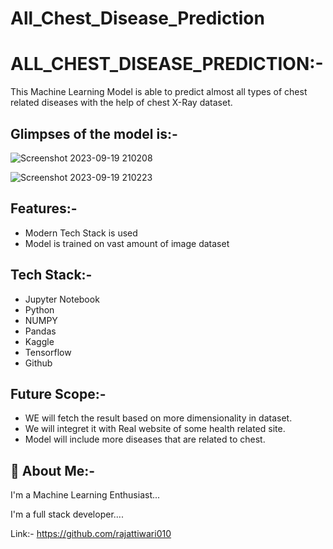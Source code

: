 # All_Chest_Disease_Prediction


# ALL_CHEST_DISEASE_PREDICTION:-
This Machine Learning Model is able to predict almost all types of chest related diseases with the help of chest X-Ray dataset.


## Glimpses of the model is:-

![Screenshot 2023-09-19 210208](https://github.com/rajattiwari010/All_Chest_Disease_Prediction/assets/115210236/fddec849-1cca-4abe-bb50-21ed373eb265)


![Screenshot 2023-09-19 210223](https://github.com/rajattiwari010/All_Chest_Disease_Prediction/assets/115210236/2d199b1d-93af-458e-a7d1-5af5758d1044)

## Features:-

- Modern Tech Stack is used
- Model is trained on vast amount of image dataset 


## Tech Stack:-

- Jupyter Notebook
- Python
- NUMPY
- Pandas
- Kaggle
- Tensorflow
- Github


## Future Scope:-

- WE will fetch the result based on more dimensionality in dataset.
- We will integret it with Real website of some health related site.
- Model will include more diseases that are related to chest.
## 🚀 About Me:-
I'm a Machine Learning Enthusiast...

I'm a full stack developer....

Link:- https://github.com/rajattiwari010

